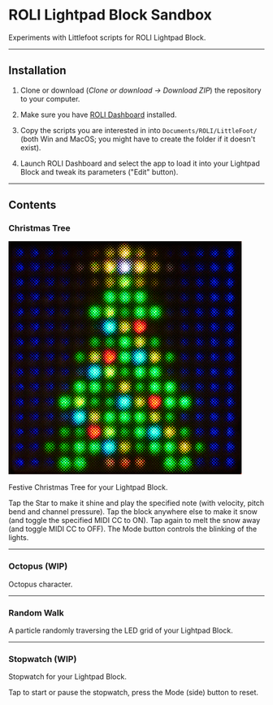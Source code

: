 # ROLI Lightpad Block Sandbox

Experiments with Littlefoot scripts for ROLI Lightpad Block.

---

## Installation

1. Clone or download (*Clone or download -> Download ZIP*) the repository to your computer.

2. Make sure you have [ROLI Dashboard](https://roli.com/products/software/blocks-dashboard) installed.

3. Copy the scripts you are interested in into `Documents/ROLI/LittleFoot/` (both Win and MacOS; you might have to create the folder if it doesn't exist).

4. Launch ROLI Dashboard and select the app to load it into your Lightpad Block and tweak its parameters ("Edit" button).

---

## Contents

### Christmas Tree

![Christmas Tree](Christmas%20Tree/screenshot01.png "Christmas Tree")

Festive Christmas Tree for your Lightpad Block.

Tap the Star to make it shine and play the specified note (with velocity, pitch bend and channel pressure).
Tap the block anywhere else to make it snow (and toggle the specified MIDI CC to ON).
Tap again to melt the snow away (and toggle MIDI CC to OFF).
The Mode button controls the blinking of the lights.

---

### Octopus (WIP)
Octopus character.

---

### Random Walk
A particle randomly traversing the LED grid of your Lightpad Block.

---

### Stopwatch (WIP)
Stopwatch for your Lightpad Block.

Tap to start or pause the stopwatch, press the Mode (side) button to reset.
